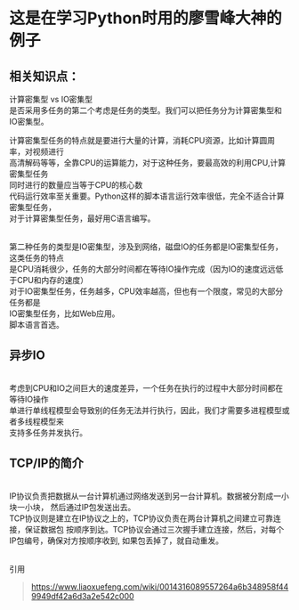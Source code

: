 # 这是在学习Python时用的廖雪峰大神的例子

## 相关知识点：
计算密集型 vs IO密集型
<br>是否采用多任务的第二个考虑是任务的类型。我们可以把任务分为计算密集型和IO密集型。

计算密集型任务的特点就是要进行大量的计算，消耗CPU资源，比如计算圆周率，对视频进行
<br>高清解码等等，全靠CPU的运算能力，对于这种任务，要最高效的利用CPU,计算密集型任务
<br>同时进行的数量应当等于CPU的核心数
<br>代码运行效率至关重要。Python这样的脚本语言运行效率很低，完全不适合计算密集型任务，
<br>对于计算密集型任务，最好用C语言编写。

<br>第二种任务的类型是IO密集型，涉及到网络，磁盘IO的任务都是IO密集型任务，这类任务的特点
<br>是CPU消耗很少，任务的大部分时间都在等待IO操作完成（因为IO的速度远远低于CPU和内存的速度）
<br>对于IO密集型任务，任务越多，CPU效率越高，但也有一个限度，常见的大部分任务都是
<br>IO密集型任务，比如Web应用。
<br>脚本语言首选。

## 异步IO

<br>考虑到CPU和IO之间巨大的速度差异，一个任务在执行的过程中大部分时间都在等待IO操作
<br>单进行单线程模型会导致别的任务无法并行执行，因此，我们才需要多进程模型或者多线程模型来
<br>支持多任务并发执行。


## TCP/IP的简介
<br> 
IP协议负责把数据从一台计算机通过网络发送到另一台计算机。数据被分割成一小块一小块，
然后通过IP包发送出去。
<br> 
TCP协议则是建立在IP协议之上的，TCP协议负责在两台计算机之间建立可靠连接，保证数据包
按顺序到达。TCP协议会通过三次握手建立连接，然后，对每个IP包编号，确保对方按顺序收到,
如果包丢掉了，就自动重发。

<br>引用
>https://www.liaoxuefeng.com/wiki/0014316089557264a6b348958f449949df42a6d3a2e542c000